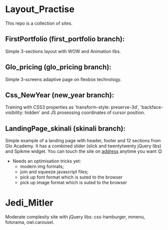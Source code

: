 
# Layout_Practise
  This repo is a collection of sites.
  
## FirstPortfolio (first_portfolio branch):
  Simple 3-sections layout with WOW and Animation libs.
  
## Glo_pricing (glo_pricing branch):
  Simple 3-screens adaptive page on flexbox technology.
  
## Css_NewYear (new_year branch):
  Training with CSS3 properties as 'transform-style: preserve-3d', 'backface-visibility: hidden' and JS prosessing coordinates of cursor position.

## LandingPage_skinali (skinali branch):
  Simple example of a landing page with header, footer and 12 sections from Glo Academy. It has a combined slider (slick
and twentytwenty jQuery libs) and Spikme widget.
     You can touch the site on [address](http://u55180.onhh.ru) anytime you want :wink:
* Needs an optimisation tricks yet:
    * modern img formats;
    * join and squeeze javascript files;
    * pick up font format which is suted to the browser
    * pick up image format which is suted to the browser

# Jedi_Mitler
Moderate complexity site with jQuery libs: css-hamburger, mmenu, fotorama, owl.carousel.

